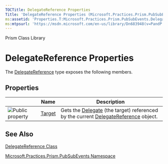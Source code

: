 ```yaml
---
TOCTitle: DelegateReference Properties
Title: 'DelegateReference Properties (Microsoft.Practices.Prism.PubSubEvents)'
ms:assetid: 'Properties.T:Microsoft.Practices.Prism.PubSubEvents.DelegateReference'
ms:mtpsurl: 'https://msdn.microsoft.com/en-us/library/Dn683948(v=PandP.50)'
---
```


Prism Class Library

DelegateReference Properties
============================

The [DelegateReference](https://msdn.microsoft.com/en-us/library/microsoft.practices.prism.pubsubevents.delegatereference(v=pandp.50)) type exposes the following members.

Properties
----------

<table>

<thead>
<tr class="header">
<th> </th>
<th>Name</th>
<th>Description</th>
</tr>
</thead>
<tbody>
<tr class="odd">
<td><img src="https://msdn.microsoft.com/en-us/Dn683948.pubproperty(en-us,PandP.50).gif" title="Public property" /></td>
<td><a href="https://msdn.microsoft.com/p:microsoft.practices.prism.pubsubevents.delegatereference.target">Target</a></td>
<td><div class="summary">
Gets the <a href="http://msdn.microsoft.com/en-us/library/y22acf51">Delegate</a> (the target) referenced by the current <a href="https://msdn.microsoft.com/t:microsoft.practices.prism.pubsubevents.delegatereference">DelegateReference</a> object.
</div></td>
</tr>
</tbody>
</table>

See Also
--------


[DelegateReference Class](https://msdn.microsoft.com/en-us/library/microsoft.practices.prism.pubsubevents.delegatereference(v=pandp.50))

[Microsoft.Practices.Prism.PubSubEvents Namespace](https://msdn.microsoft.com/en-us/library/microsoft.practices.prism.pubsubevents(v=pandp.50))

